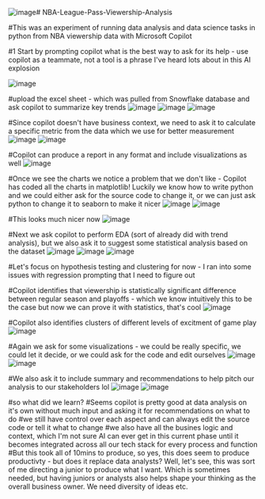 ![image](https://github.com/user-attachments/assets/39c3435f-12da-4a14-b36e-272e4b00b0a4)# NBA-League-Pass-Viewership-Analysis

#This was an experiment of running data analysis and data science tasks in python from NBA viewership data with Microsoft Copilot

#1 Start by prompting copilot what is the best way to ask for its help - use copilot as a teammate, not a tool is a phrase I've heard lots about in this AI explosion


![image](https://github.com/user-attachments/assets/17f95743-255a-4197-a15f-a65569696272)

#upload the excel sheet - which was pulled from Snowflake database and ask copilot to summarize key trends
![image](https://github.com/user-attachments/assets/12dc98b6-0c01-4c7c-a8f1-36fcd40ef920)
![image](https://github.com/user-attachments/assets/3ecc0fb6-3aee-4797-a9e3-06da671216a0)
![image](https://github.com/user-attachments/assets/8f87e297-be96-44b6-9330-db7258641838)

#Since copilot doesn't have business context, we need to ask it to calculate a specific metric from the data which we use for better measurement
![image](https://github.com/user-attachments/assets/b04805fc-ab22-4e70-845e-2239047a9b5d)
![image](https://github.com/user-attachments/assets/a9ec1fa6-505a-448e-bb00-f4a15c3f5dc7)

#Copilot can produce a report in any format and include visualizations as well
![image](https://github.com/user-attachments/assets/207d7758-72b1-4ea3-ac44-e1b5fdeadd64)

#Once we see the charts we notice a problem that we don't like - Copilot has coded all the charts in matplotlib! Luckily we know how to write python and we could either ask for the source code to change it, or we can just ask python to change it to seaborn to make it nicer
![image](https://github.com/user-attachments/assets/5e5e62d4-cfb5-4123-be83-f3835959f86b)
![image](https://github.com/user-attachments/assets/3827d49f-2c16-4ebe-96f9-e07cfece59ba)

#This looks much nicer now
![image](https://github.com/user-attachments/assets/21f9837b-450e-47bb-b6ba-eba297affbac)

#Next we ask copilot to perform EDA (sort of already did with trend analysis), but we also ask it to suggest some statistical analysis based on the dataset
![image](https://github.com/user-attachments/assets/a40f22ea-ecce-4153-9a25-ce843f00f22e)
![image](https://github.com/user-attachments/assets/a1c2eb4d-b66f-4b55-bbda-f82d402eceef)
![image](https://github.com/user-attachments/assets/25d78260-1531-4474-8be8-0f4cb6416f04)

#Let's focus on hypothesis testing and clustering for now - I ran into some issues with regression prompting that I need to figure out


#Copilot identifies that viewership is statistically significant difference between regular season and playoffs - which we know intuitively this to be the case but now we can prove it with statistics, that's cool
![image](https://github.com/user-attachments/assets/1c5e06fd-ec9b-4df0-b3c2-4111aa32f209)

#Copilot also identifies clusters of different levels of excitment of game play
![image](https://github.com/user-attachments/assets/e4bec212-cb60-41eb-b9f5-d48e75fed9a0)

#Again we ask for some visualizations - we could be really specific, we could let it decide, or we could ask for the code and edit ourselves
![image](https://github.com/user-attachments/assets/c9bf246b-7115-49eb-b891-ac2187db6a5b)
![image](https://github.com/user-attachments/assets/8a4cb20a-5a8a-4620-bdec-b6e147dafc26)

#We also ask it to include summary and recommendations to help pitch our analysis to our stakeholders lol
![image](https://github.com/user-attachments/assets/6ffd7343-992f-4b60-8de5-a6d053374653)
![image](https://github.com/user-attachments/assets/bb9db801-9f48-44d6-95b7-0f159dfdbc63)


#so what did we learn?
#Seems copilot is pretty good at data analysis on it's own without much input and asking it for recommendations on what to do
#we still have control over each aspect and can always edit the source code or tell it what to change
#we also have all the busines logic and context, which I'm not sure AI can ever get in this current phase until it becomes integrated across all our tech stack for every process and function
#But this took all of 10mins to produce, so yes, this does seem to produce productivty - but does it replace data analysts? Well, let's see, this was sort of me directing a junior to produce what I want. Which is sometimes needed, but having juniors or analysts also helps shape your thinking as the overall business owner. We need diversity of ideas etc. 

